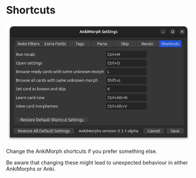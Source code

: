 # Shortcuts

![shortcuts-tab.png](../../../img/shortcuts-tab.png)

Change the AnkiMorph shortcuts if you prefer something else. 

Be aware that changing these might lead to unexpected behaviour in either AnkiMorphs or Anki.
